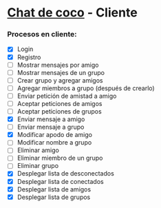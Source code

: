 # [Chat de coco](https://github.com/coco-chat) - Cliente

### Procesos en cliente:

- [x] Login
- [x] Registro
- [ ] Mostrar mensajes por amigo
- [ ] Mostrar mensajes de un grupo
- [ ] Crear grupo y agregar amigos
- [ ] Agregar miembros a grupo (después de crearlo)
- [ ] Enviar petición de amistad a amigo
- [ ] Aceptar peticiones de amigos
- [ ] Aceptar peticiones de grupos
- [x] Enviar mensaje a amigo
- [ ] Enviar mensaje a grupo
- [x] Modificar apodo de amigo
- [ ] Modificar nombre a grupo
- [ ] Eliminar amigo
- [ ] Eliminar miembro de un grupo
- [ ] Eliminar grupo
- [x] Desplegar lista de desconectados
- [x] Desplegar lista de conectados
- [x] Desplegar lista de amigos
- [x] Desplegar lista de grupos
